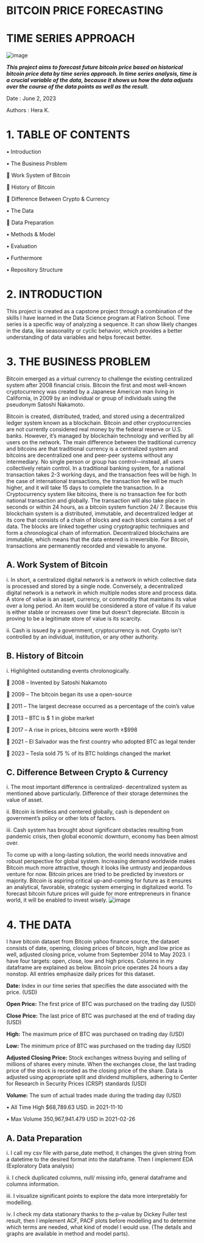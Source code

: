 # BITCOIN PRICE FORECASTING
# TIME SERIES APPROACH

 ![image](https://github.com/drykvf/Bitcoin_Pred_022023/assets/121190573/bec33cef-98b2-43ad-b46a-2099fafe8db5)
 

***This project aims to forecast future bitcoin price based on historical bitcoin price data by time series approach. In time series analysis, time is a crucial variable of the data, because it shows us how the data adjusts over the course of the data points as well as the result.***

Date		: June 2, 2023

Authors	: Hera K.
 
# 1.	TABLE OF CONTENTS
 
•	Introduction 

•	The Business Problem

	  Work System of Bitcoin

	  History of Bitcoin

	  Difference Between Crypto & Currency

•	The Data 

	  Data Preparation

•	Methods & Model

•	Evaluation

•	Furthermore

•	Repository Structure

# 2.	INTRODUCTION

This project is created as a capstone project through a combination of the skills I have learned in the Data Science program at Flatiron School. 
Time series is a specific way of analyzing a sequence. It can show likely changes in the data, like seasonality or cyclic behavior, which provides a better understanding of data variables and helps forecast better. 

# 3.	THE BUSINESS PROBLEM

Bitcoin emerged as a virtual currency to challenge the existing centralized system after 2008 financial crisis. Bitcoin the first and most well-known cryptocurrency was created by a Japanese American man living in California, in 2009 by an individual or group of individuals using the pseudonym Satoshi Nakamoto. 

Bitcoin is created, distributed, traded, and stored using a decentralized ledger system known as a blockchain. Bitcoin and other cryptocurrencies are not currently considered real money by the federal reserve or U.S. banks. However, it’s managed by blockchain technology and verified by all users on the network. 
The main difference between the traditional currency and bitcoins are that traditional currency is a centralized system and bitcoins are decentralized one and peer-peer systems without any intermediary. No single person or group has control—instead, all users collectively retain control.
In a traditional banking system, for a national transaction takes 2-3 working days, and the transaction fees will be high. In the case of international transactions, the transaction fee will be much higher, and it will take 15 days to complete the transaction. In a Cryptocurrency system like bitcoins, there is no transaction fee for both national transaction and globally. The transaction will also take place in seconds or within 24 hours, as a bitcoin system function 24/ 7. Because this blockchain system is a distributed, immutable, and decentralized ledger at its core that consists of a chain of blocks and each block contains a set of data. The blocks are linked together using cryptographic techniques and form a chronological chain of information. Decentralized blockchains are immutable, which means that the data entered is irreversible.  For Bitcoin, transactions are permanently recorded and viewable to anyone.

## A.	Work System of Bitcoin

i.	In short, a centralized digital network is a network in which collective data is processed and stored by a single node. Conversely, a decentralized digital network is a network in which multiple nodes store and process data. A store of value is an asset, currency, or commodity that maintains its value over a long period.  An item would be considered a store of value if its value is either stable or increases over time but doesn't depreciate. Bitcoin is proving to be a legitimate store of value is its scarcity.

ii.	Cash is issued by a government, cryptocurrency is not. Crypto isn't controlled by an individual, institution, or any other authority.

## B.	History of Bitcoin

i.	Highlighted outstanding events chrolonogically.

	2008 – Invented by Satoshi Nakamoto

	2009 – The bitcoin began its use a open-source

	2011 – The largest decrease occurred as a percentage of the coin’s value

	2013 – BTC is $ 1 in globe market

	2017 – A rise in prices, bitcoins were worth ±$998

	2021 – El Salvador was the first country who adopted BTC as legal tender 

	2023 – Tesla sold 75 % of its BTC holdings changed the market

## C.	Difference Between Crypto & Currency

i.	The most important difference is centralized- decentralized system as mentioned above particularly. Difference of their storage determines the value of asset.

ii.	Bitcoin is limitless and centered globally, cash is dependent on government’s policy or other lots of factors.

iii.	Cash system has brought about significant obstacles resulting from pandemic crisis, then global economic downturn, economy has been almost over.

To come up with a long-lasting solution, the world needs innovative and robust perspective for global system. Increasing demand worldwide makes Bitcoin much more attractive, though it looks like untrusty and jeopardous venture for now. Bitcoin prices are tried to be predicted by investors or majority. Bitcoin is aspiring critical up-and-coming for future as it ensures an analytical, favorable, strategic system emerging in digitalized world. To forecast bitcoin future prices will guide for more entrepreneurs in finance world, it will be enabled to invest wisely.
 ![image](https://github.com/drykvf/Bitcoin_Pred_022023/assets/121190573/ff7b0b13-667f-475e-bd4d-b20926187919)
 
# 4.	THE DATA

I have bitcoin dataset from Bitcoin yahoo finance source, the dataset consists of date, opening, closing prices of bitcoin, high and low price as well, adjusted closing price, volume from September 2014 to May 2023.
I have four targets: open, close, low and high prices. Columns in my dataframe are explained as below. Bitcoin price operates 24 hours a day nonstop. All entries emphasize daily prices for this dataset.

**Date:** Index in our time series that specifies the date associated with the price. (USD)

**Open Price:** The first price of BTC was purchased on the trading day (USD)

**Close Price:** The last price of BTC was purchased at the end of trading day (USD)

**High:** The maximum price of BTC was purchased on trading day (USD)

**Low:** The minimum price of BTC was purchased on the trading day (USD)

**Adjusted Closing Price:** Stock exchanges witness buying and selling of millions of shares every minute. When the exchanges close, the last trading price of the stock is recorded as the closing price of the share. Data is adjusted using appropriate split and dividend multipliers, adhering to Center for Research in Security Prices (CRSP) standards (USD)

**Volume:** The sum of actual trades made during the trading day (USD)

•	All Time High $68,789.63 USD.         in 2021-11-10

•	Max Volume 350,967,941.479 USD in 2021-02-26

## A.	Data Preparation

i.	I call my csv file with parse_date method, it changes the given string from a datetime to the desired format into the dataframe. Then I implement EDA (Exploratory Data analysis)

ii.	I check duplicated columns, null/ missing info, general dataframe and columns information. 

iii.	I visualize significant points to explore the data more interpretably for modelling. 

iv.	I check my data stationary thanks to the p-value by Dickey Fuller test result, then I implement ACF, PACF plots before modelling and to determine which terms are needed, what kind of model I would use. (The details and graphs are available in method and model parts).



